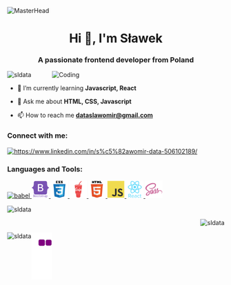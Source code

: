 ![MasterHead](https://img.freepik.com/premium-vector/front-end-development-typographic-header_277904-11239.jpg?w=1200)

<h1 align="center">Hi 👋, I'm Sławek</h1>
<h3 align="center">A passionate frontend developer from Poland</h3>
<img align="right" alt="Coding" width="400" src="https://camo.githubusercontent.com/40165a147c3dcea0fa1db780bb533fc5f98546ccfb9d5d05ddb2f429277f5348/68747470733a2f2f616e616c7974696373696e6469616d61672e636f6d2f77702d636f6e74656e742f75706c6f6164732f323031382f31322f646576656c6f7065722d6472696262626c652e676966"

<p align="left"> <img src="https://komarev.com/ghpvc/?username=sldata&label=Profile%20views&color=0e75b6&style=flat" alt="sldata" /> </p>

- 🌱 I’m currently learning **Javascript, React**

- 💬 Ask me about **HTML, CSS, Javascript**

- 📫 How to reach me **dataslawomir@gmail.com**

<h3 align="left">Connect with me:</h3>
<p align="left">
<a href="https://linkedin.com/in/sławomir-data-506102189/" target="blank"><img align="center" src="https://raw.githubusercontent.com/rahuldkjain/github-profile-readme-generator/master/src/images/icons/Social/linked-in-alt.svg" alt="https://www.linkedin.com/in/s%c5%82awomir-data-506102189/" height="30" width="40" /></a>
</p>

<h3 align="left">Languages and Tools:</h3>
<p align="left"> <a href="https://babeljs.io/" target="_blank" rel="noreferrer"> <img src="https://www.vectorlogo.zone/logos/babeljs/babeljs-icon.svg" alt="babel" width="40" height="40"/> </a> <a href="https://getbootstrap.com" target="_blank" rel="noreferrer"> <img src="https://raw.githubusercontent.com/devicons/devicon/master/icons/bootstrap/bootstrap-plain-wordmark.svg" alt="bootstrap" width="40" height="40"/> </a> <a href="https://www.w3schools.com/css/" target="_blank" rel="noreferrer"> <img src="https://raw.githubusercontent.com/devicons/devicon/master/icons/css3/css3-original-wordmark.svg" alt="css3" width="40" height="40"/> </a> <a href="https://gulpjs.com" target="_blank" rel="noreferrer"> <img src="https://raw.githubusercontent.com/devicons/devicon/master/icons/gulp/gulp-plain.svg" alt="gulp" width="40" height="40"/> </a> <a href="https://www.w3.org/html/" target="_blank" rel="noreferrer"> <img src="https://raw.githubusercontent.com/devicons/devicon/master/icons/html5/html5-original-wordmark.svg" alt="html5" width="40" height="40"/> </a> <a href="https://developer.mozilla.org/en-US/docs/Web/JavaScript" target="_blank" rel="noreferrer"> <img src="https://raw.githubusercontent.com/devicons/devicon/master/icons/javascript/javascript-original.svg" alt="javascript" width="40" height="40"/> </a> <a href="https://reactjs.org/" target="_blank" rel="noreferrer"> <img src="https://raw.githubusercontent.com/devicons/devicon/master/icons/react/react-original-wordmark.svg" alt="react" width="40" height="40"/> </a> <a href="https://sass-lang.com" target="_blank" rel="noreferrer"> <img src="https://raw.githubusercontent.com/devicons/devicon/master/icons/sass/sass-original.svg" alt="sass" width="40" height="40"/> </a> </p>

<p><img align="center" src="https://github-readme-stats.vercel.app/api/top-langs?username=sldata&show_icons=true&locale=en&layout=compact" alt="sldata" /></p>

<p>&nbsp;<img align="right" src="https://github-readme-stats.vercel.app/api?username=sldata&show_icons=true&locale=en" alt="sldata" /></p>
<p><img align="left" src="https://github-readme-streak-stats.herokuapp.com/?user=sldata&" alt="sldata" /></p>


![snake gif](https://github.com/sldata/sldata/blob/output/github-contribution-grid-snake.gif)
